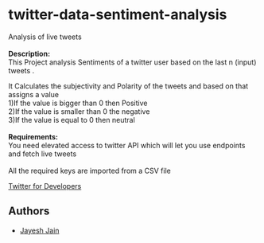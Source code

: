 # twitter-data-sentiment-analysis
Analysis of live tweets</br></br>
**Description:**</br>
This Project analysis Sentiments of a twitter user based on the last n (input) tweets .</br>

It Calculates the subjectivity and Polarity of the tweets and based on that assigns a value</br>
1)If the value is bigger than 0 then Positive</br>
2)If the value is smaller than 0 the negative</br>
3)If the value is equal to 0 then neutral 
</br></br>
**Requirements:**</br>
You need elevated access to twitter API which will let you use endpoints and fetch live tweets</br></br>
All the required keys are imported from a CSV file 

[Twitter for Developers](https://developer.twitter.com/en)
## Authors
- [Jayesh Jain](https://github.com/jayesh15)
